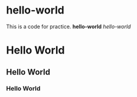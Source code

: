 # hello-world
This is a code for practice.
**hello-world** 
*hello-world*
# Hello World 
## Hello World
### Hello World
